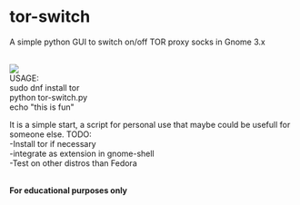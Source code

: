 # tor-switch
A simple python GUI to switch on/off TOR proxy socks in Gnome 3.x

<br> <img src="http://i.imgur.com/MLriszR.png?1"> <br>
USAGE:<br>
sudo dnf install tor<br>
python tor-switch.py<br>
echo "this is fun"<br>


It is a simple start, a script for personal use that maybe could be usefull for someone else.
TODO:<br>
  -Install tor if necessary<br>
  -integrate as extension in gnome-shell<br>
  -Test on other distros than Fedora<br>
  
  
<br><b>For educational purposes only</b><br>

